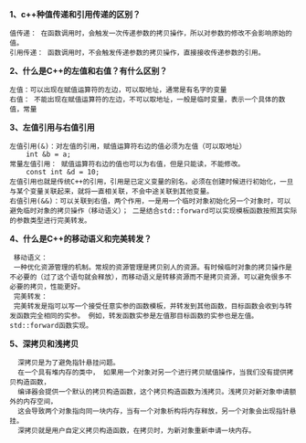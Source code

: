 **1、c++种值传递和引用传递的区别？**
 
    值传递： 在函数调用时，会触发一次传递参数的拷贝操作，所以对参数的修改不会影响原始的值。
    引用传递： 函数调用时，不会触发传递参数的拷贝操作，直接接收传递参数的引用。

**2、什么是C++的左值和右值？有什么区别？**

    左值：可以出现在赋值运算符的左边，可以取地址，通常是有名字的变量
    右值： 不能出现在赋值运算符的左边，不可以取地址，一般是临时变量，表示一个具体的数值，常量

**3、左值引用与右值引用**

    左值引用(&)：对左值的引用，赋值运算符右边的值必须为左值（可以取地址）
        int &b = a;
    常量左值引用： 赋值运算符右边的值也可以为右值，但是只能读，不能修改。
        const int &d = 10;
    左值引用也就是传统C++的引用，引用是已定义变量的别名，必须在创建时候进行初始化，一旦与某个变量关联起来，就将一直相关联，不会中途关联到其他变量。
    右值引用(&&)：可以关联到右值，两个作用，一是用一个临时对象初始化另一个对象时，可以避免临时对象的拷贝操作（移动语义）； 二是结合std::forward可以实现模板函数按照其实际的参数类型进行完美转发。

**4、什么是C++的移动语义和完美转发？**
    
     移动语义：
     一种优化资源管理的机制。常规的资源管理是拷贝别人的资源。有时候临时对象的拷贝操作是不必要的（过了这个语句就会释放），而移动语义是转移资源而不是拷贝资源，可以避免很多不必要的拷贝，性能更好。
     完美转发：
     完美转发是指可以写一个接受任意实参的函数模板，并转发到其他函数，目标函数会收到与转发函数完全相同的实参。 例如，转发函数实参是左值那目标函数的实参也是左值。  std::forward函数实现。

**5、深拷贝和浅拷贝**

      深拷贝是为了避免指针悬挂问题。  
      在一个具有堆内存的类中， 如果用一个对象对另一个进行拷贝赋值操作，当我们没有提供拷贝构造函数，
      编译器会提供一个默认的拷贝构造函数，这个拷贝构造函数为浅拷贝。浅拷贝对新对象申请额外的内存空间，
      这会导致两个对象指向同一块内存，当有一个对象析构将内存释放，另一个对象会出现指针悬挂。
      深拷贝就是用户自定义拷贝构造函数，在拷贝时，为新对象重新申请一块内存。
     
     
